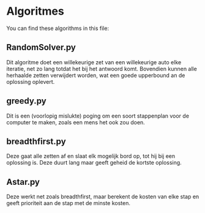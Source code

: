 # Algoritmes
You can find these algorithms in this file:
## RandomSolver.py
Dit algoritme doet een willekeurige zet van een willekeurige auto elke iteratie, net zo lang totdat het bij het antwoord komt. Bovendien kunnen alle herhaalde zetten verwijdert worden, wat een goede upperbound an de oplossing oplevert.
## greedy.py
Dit is een (voorlopig mislukte) poging om een soort stappenplan voor de computer te maken, zoals een mens het ook zou doen.
## breadthfirst.py
Deze gaat alle zetten af en slaat elk mogelijk bord op, tot hij bij een oplossing is. Deze duurt lang maar geeft geheid de kortste oplossing.
## Astar.py
Deze werkt net zoals breadthfirst, maar berekent de kosten van elke stap en geeft prioriteit aan de stap met de minste kosten.
